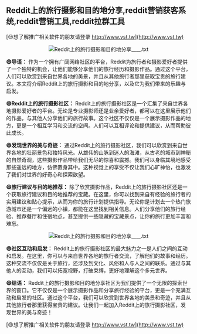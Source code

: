 ## **Reddit上的旅行摄影和目的地分享,reddit营销获客系统,reddit营销工具,reddit拉群工具**

[😍想了解推广相关软件的朋友请登录 http://www.vst.tw](http://www.vst.tw)

 <center><img src="https://vst.tw/MP4/tuiguang/png/2.png" alt="Reddit上的旅行摄影和目的地分享____.txt"></center>

**😄导语：**
作为一个拥有广阔网络社区的平台，Reddit为旅行者和摄影爱好者提供了一个独特的机会，让他们能够分享他们的旅行经历和摄影作品。通过这个平台，人们可以欣赏到来自世界各地的美景，并且从其他旅行者那里获取宝贵的旅行建议。本文将介绍Reddit上的旅行摄影和目的地分享，以及它为我们带来的乐趣与启发。

**😄Reddit上的旅行摄影社区：**
Reddit上的旅行摄影社区是一个汇集了来自世界各地摄影爱好者的平台。无论是专业摄影师还是业余爱好者，都可以在这里展示他们的作品，与其他人分享他们的旅行故事。这个社区不仅仅是一个展示摄影作品的地方，更是一个相互学习和交流的空间。人们可以互相评论和提供建议，从而帮助彼此成长。

**😄发现世界的美与奇迹：**
通过Reddit上的旅行摄影社区，我们可以欣赏到来自世界各地的壮丽景色和独特风光。从雄伟的山脉到迷人的海滩，从古老的城市到神秘的自然奇观，这些摄影作品带给我们无尽的惊喜和震撼。我们可以身临其境地感受那些遥远的地方，仿佛置身其中。这种视觉上的享受不仅让我们心旷神怡，也激发了我们对世界的好奇心和探索欲望。

**😄旅行建议与目的地推荐：**
除了欣赏摄影作品，Reddit上的旅行摄影社区还是一个获取旅行建议和目的地推荐的宝藏。在这里，你可以找到来自有经验的旅行者的实用建议和贴心提示，从而为你的旅行计划提供指导。无论你是计划去一个热门旅游城市还是一个偏远的小镇，都能在这里找到相关信息。人们分享他们的旅行经验、推荐餐厅和住宿地点，甚至提供一些隐藏的宝藏景点，让你的旅行更加丰富和难忘。

 <center><img src="https://vst.tw/MP4/tuiguang/png/8.png" alt="Reddit上的旅行摄影和目的地分享____.txt"></center>

**😄社区互动和启发：**
Reddit上的旅行摄影社区的最大魅力之一是人们之间的互动和启发。在这里，你可以与来自世界各地的旅行者交流，了解他们的故事和经历。这种交流不仅仅是关于旅行，还涉及到文化、风俗和人与人之间的联系。通过与其他人的互动，我们可以拓宽视野，打破束缚，更好地理解这个多元世界。

**😄结语：**
Reddit上的旅行摄影和目的地分享社区为我们提供了一个无限的探索世界的窗口。它不仅仅是一个展示摄影作品和分享旅行经验的平台，更是一个充满互动和启发的社区。通过这个平台，我们可以欣赏到世界各地的美景和奇迹，并且从其他旅行者那里获得宝贵的建议。让我们一起加入Reddit上的旅行摄影社区，发现世界的美与奇迹！

[😍想了解推广相关软件的朋友请登录 http://www.vst.tw](http://www.vst.tw)



